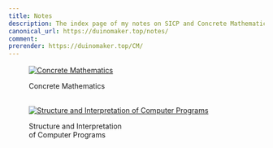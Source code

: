 ```yaml
---
title: Notes
description: The index page of my notes on SICP and Concrete Mathematics
canonical_url: https://duinomaker.top/notes/
comment:
prerender: https://duinomaker.top/CM/
---
```


<div class="level" style="margin-top: 1rem;">
<div class="level-item">
<figure class="image">
<a href="/CM/" target="_self"><img class="image book-cover not-gallery-item" src="https://cdn.jsdelivr.net/gh/duinomaker/HexoBlog@a8eb462/source/images/books/cm.jpg" alt="Concrete Mathematics" /></a>
<p class="rigid">Concrete Mathematics<br /><br /></p>
</figure>
</div>

<div class="level-item">
<figure class="image">
<a href="/SICP/" target="_self"><img class="image book-cover not-gallery-item" src="https://cdn.jsdelivr.net/gh/duinomaker/HexoBlog@a8eb462/source/images/books/sicp.jpg" alt="Structure and Interpretation of Computer Programs" /></a>
<p class="rigid">Structure and Interpretation<br />of Computer Programs</p>
</figure>
</div>

<!-- <div class="tile">
<figure class="image has-mb-6">
<a href="/ITOC/" target="_self"><img class="image book-cover not-gallery-item" src="https://cdn.jsdelivr.net/gh/duinomaker/HexoBlog@a8eb462/source/images/books/itoc.jpg" alt="Introdoction to the Theory of Computation" /></a>
<p class="rigid">Introduction to the<br />Theory of Computation</p>
</figure>
</div> -->
</div>
